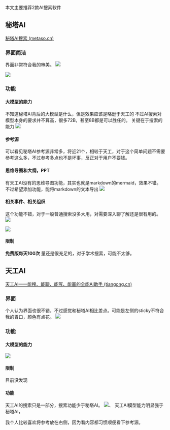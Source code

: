 本文主要推荐2款AI搜索软件



## 秘塔AI
[秘塔AI搜索 (metaso.cn)](https://metaso.cn/)
### 界面简洁
界面非常符合我的审美。
![](Pasted%20image%2020240503160435.png)

![](Pasted%20image%2020240503162343.png)


### 功能
#### 大模型的能力
不知道秘塔AI背后的大模型是什么，但是效果应该是略逊于天工的
不过AI搜索对模型本身的要求并不算高，很多72B，甚至8B都是可以胜任的。
关键在于搜索的能力
![](Pasted%20image%2020240503161130.png)

#### 参考源
可以看见秘塔AI参考源非常多，将近21个，相较于天工，对于这个简单问题不需要参考这么多，不过参考多点也不是坏事，反正对于用户不要钱。



#### 思维导图和大纲，PPT
有天工AI没有的思维导图功能，其实也就是markdown的mermaid，效果不错。不过希望添加功能，能将markdown的文本导出
![](Pasted%20image%2020240503161427.png)

#### 相关事件、相关组织

这个功能不错，对于一般普通搜索没多大用，对需要深入聊了解还是很有用的。
![](Pasted%20image%2020240503162041.png)


![](Pasted%20image%2020240503162052.png)


#### 限制
**免费版每天100次**
量还是很充足的，对于学术搜索，可能不太够。


## 天工AI

[天工AI——能搜、能聊、能写、能画的全能AI助手 (tiangong.cn)](https://www.tiangong.cn/)
### 界面
个人认为界面也很不错，不过感觉和秘塔AI相比差点。可能是左侧的sticky不符合我的胃口，颜色有点花。
![](Pasted%20image%2020240503160609.png)

### 功能
#### 大模型的能力
![](Pasted%20image%2020240503161243.png)

#### 限制
目前没发现

#### 功能
天工AI的搜索只是一部分，搜索功能少于秘塔AI。
![](Pasted%20image%2020240503163028.png)、
天工AI模型能力明显强于秘塔AI，

我个人比较喜欢将参考放在右侧，因为看内容都习惯顺便看下参考源。

